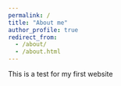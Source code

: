 ```yaml
---
permalink: /
title: "About me"
author_profile: true
redirect_from: 
  - /about/
  - /about.html
---
```


This is a test for my first website
